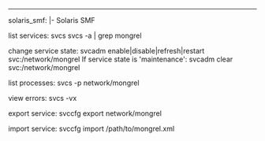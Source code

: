 --- 
solaris_smf: |-
  Solaris SMF
  
  list services:
    svcs
    svcs -a | grep mongrel
  
  change service state:
    svcadm enable|disable|refresh|restart svc:/network/mongrel
  If service state is 'maintenance':
    svcadm clear svc:/network/mongrel
  
  list processes:
    svcs -p network/mongrel
  
  view errors:
    svcs -vx
  
  export service:
    svccfg export network/mongrel
  
  import service:
    svccfg import /path/to/mongrel.xml
